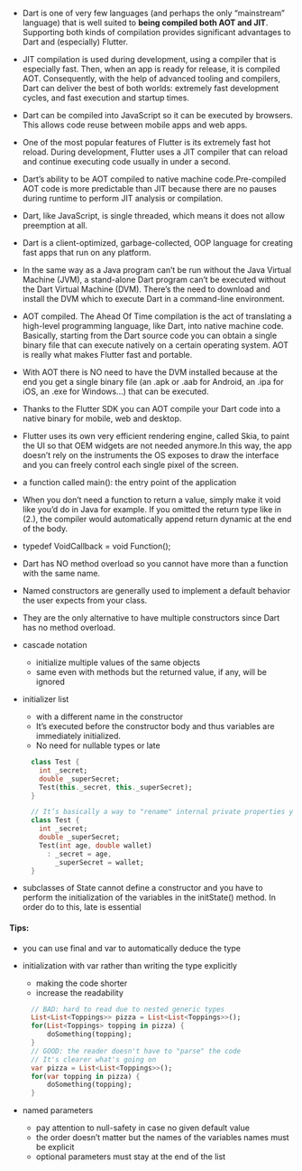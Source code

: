 - Dart is one of very few languages (and perhaps the only “mainstream” language) that is well suited to **being compiled both AOT and JIT**. Supporting both kinds of compilation provides significant advantages to Dart and (especially) Flutter.
- JIT compilation is used during development, using a compiler that is especially fast. Then, when an app is ready for release, it is compiled AOT. Consequently, with the help of advanced tooling and compilers, Dart can deliver the best of both worlds: extremely fast development cycles, and fast execution and startup times.
- Dart can be compiled into JavaScript so it can be executed by browsers. This allows code reuse between mobile apps and web apps.
- One of the most popular features of Flutter is its extremely fast hot reload. During development, Flutter uses a JIT compiler that can reload and continue executing code usually in under a second.
- Dart’s ability to be AOT compiled to native machine code.Pre-compiled AOT code is more predictable than JIT because there are no pauses during runtime to perform JIT analysis or compilation.
- Dart, like JavaScript, is single threaded, which means it does not allow preemption at all.
- Dart is a client-optimized, garbage-collected, OOP language for creating fast apps that run on any platform.
- In the same way as a Java program can’t be run without the Java Virtual Machine (JVM), a stand-alone Dart program can’t be executed without the Dart Virtual Machine (DVM). There’s the need to download and install the DVM which to execute Dart in a command-line environment.
- AOT compiled. The Ahead Of Time compilation is the act of translating a high-level programming language, like Dart, into native machine code. Basically, starting from the Dart source code you can obtain a single binary file that can execute natively on a certain operating system. AOT is really what makes Flutter fast and portable.
- With AOT there is NO need to have the DVM installed because at the end you get a single binary file (an .apk or .aab for Android, an .ipa for iOS, an .exe for Windows...) that can be executed.
- Thanks to the Flutter SDK you can AOT compile your Dart code into a native binary for mobile, web and desktop.
- Flutter uses its own very efficient rendering engine, called Skia, to paint the UI so that OEM widgets are not needed anymore.In this way, the app doesn’t rely on the instruments the OS exposes to draw the interface and you can freely control each single pixel of the screen.
- a function called main(): the entry point of the application
- When you don’t need a function to return a value, simply make it void like you’d do in Java for example. If you omitted the return type like in (2.), the compiler would automatically append return dynamic at the end of the body.
- typedef VoidCallback = void Function();
- Dart has NO method overload so you cannot have more than a function with the same name.
- Named constructors are generally used to implement a default behavior the user expects from your class.
- They are the only alternative to have multiple constructors since Dart has no method overload.
- cascade notation
  - initialize multiple values of the same objects
  - same even with methods but the returned value, if any, will be ignored
- initializer list
  - with a different name in the constructor
  - It’s executed before the constructor body and thus variables are immediately initialized.
  - No need for nullable types or late

  ```dart
    class Test {
      int _secret;
      double _superSecret;
      Test(this._secret, this._superSecret);
    }

    // It’s basically a way to "rename" internal private properties you don’t want to expose
    class Test {
      int _secret;
      double _superSecret;
      Test(int age, double wallet)
        : _secret = age,
          _superSecret = wallet;
    }
  ```

- subclasses of State cannot define a constructor and you have to perform the initialization of the variables in the initState() method. In order do to this, late is essential

#### Tips:
- you can use final and var to automatically deduce the type
- initialization with var rather than writing the type explicitly
  - making the code shorter
  - increase the readability

  ```dart
    // BAD: hard to read due to nested generic types
    List<List<Toppings>> pizza = List<List<Toppings>>();
    for(List<Toppings> topping in pizza) {
        doSomething(topping);
    }
    // GOOD: the reader doesn't have to "parse" the code
    // It's clearer what's going on
    var pizza = List<List<Toppings>>();
    for(var topping in pizza) {
        doSomething(topping);
    }
  ```

- named parameters
  - pay attention to null-safety in case no given default value
  - the order doesn’t matter but the names of the variables names must be explicit
  - optional parameters must stay at the end of the list
